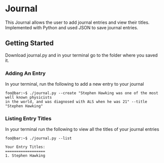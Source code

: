 # Journal

This Journal allows the user to add journal entries and view their titles. Implemented with Python and used JSON to save journal entries.

## Getting Started
Download journal.py and in your terminal go to the folder where you saved it.

### Adding An Entry
In your terminal, run the following to add a new entry to your journal
```console
foo@bar:~$ ./journal.py --create "Stephen Hawking was one of the most well known physicists 
in the world, and was diagnosed with ALS when he was 21" --title "Stephen Hawking"
```

### Listing Entry Titles

In your terminal run the following to view all the titles of your journal entries
```console
foo@bar:~$ ./journal.py --list

Your Entry Titles:
==================
1. Stephen Hawking

```
